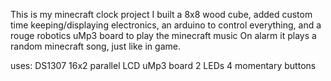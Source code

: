 This is my minecraft clock project
I built a 8x8 wood cube, added custom time keeping/displaying electronics,
an arduino to control everything, and a rouge robotics uMp3 board to play the minecraft music
On alarm it plays a random minecraft song, just like in game.

uses:
	DS1307
	16x2 parallel LCD
	uMp3 board
	2 LEDs
	4 momentary buttons